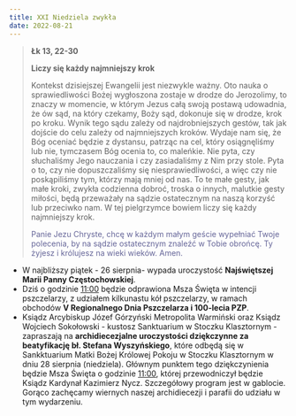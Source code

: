 ```yaml
---
title: XXI Niedziela zwykła
date: 2022-08-21
---
```


> **Łk 13, 22-30**
>
> **Liczy się każdy najmniejszy krok**
>
> Kontekst dzisiejszej Ewangelii jest niezwykle ważny. Oto nauka o sprawiedliwości Bożej wygłoszona zostaje w drodze do Jerozolimy, to znaczy w momencie, w którym Jezus całą swoją postawą udowadnia, że ów sąd, na który czekamy, Boży sąd, dokonuje się w drodze, krok po kroku. Wynik tego sądu zależy od najdrobniejszych gestów, tak jak dojście do celu zależy od najmniejszych kroków. Wydaje nam się, że Bóg oceniać będzie z dystansu, patrząc na cel, który osiągnęliśmy lub nie, tymczasem Bóg ocenia to, co maleńkie. Nie pyta, czy słuchaliśmy Jego nauczania i czy zasiadaliśmy z Nim przy stole. Pyta o to, czy nie dopuszczaliśmy się niesprawiedliwości, a więc czy nie poskąpiliśmy tym, którzy mają mniej od nas. To te małe gesty, jak małe kroki, zwykła codzienna dobroć, troska o innych, malutkie gesty miłości, będą przeważały na sądzie ostatecznym na naszą korzyść lub przeciwko nam. W tej pielgrzymce bowiem liczy się każdy najmniejszy krok.
>
> <span style="color: #666699;"> Panie Jezu Chryste, chcę w każdym małym geście wypełniać Twoje polecenia, by na sądzie ostatecznym znaleźć w Tobie obrońcę. Ty żyjesz i królujesz na wieki wieków. Amen.
> &nbsp;

- W najbliższy piątek - 26 sierpnia- wypada uroczystość **Najświętszej Marii Panny Częstochowskiej**.
- Dziś o godzinie <u>11:00</u> będzie odprawiona Msza Święta w intencji pszczelarzy, z udziałem kilkunastu kół pszczelarzy, w ramach obchodów **V Regionalnego Dnia Pszczelarza i 100-lecia PZP**.
- Ksiądz Arcybiskup Józef Górzyński Metropolita Warmiński oraz Ksiądz Wojciech Sokołowski - kustosz Sanktuarium w Stoczku Klasztornym - zapraszają na **archidiecezjalne uroczystości dziękczynne za beatyfikację bł. Stefana Wyszyńskiego**, które odbędą się w Sankktuarium Matki Bożej Królowej Pokoju w Stoczku Klasztornym w dniu 28 sierpnia (niedziela). Głównym punktem tego dziękczynienia będzie Msza Święta o godzinie <u>11:00</u>, której przewodniczył będzie Ksiądz Kardynał Kazimierz Nycz. Szczegółowy program jest w gablocie. Gorąco zachęcamy wiernych naszej archidiecezji i parafii do udziału w tym wydarzeniu.
